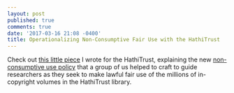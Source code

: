 ```yaml
---
layout: post
published: true
comments: true
date: '2017-03-16 21:08 -0400'
title: Operationalizing Non-Consumptive Fair Use with the HathiTrust
---
```

Check out [this little piece](https://www.hathitrust.org/blogs/perspectives-from-hathitrust/operationalizing-non-consumptive-fair-use-to-revolutionize) I wrote for the HathiTrust, explaining the new [non-consumptive use policy](https://www.hathitrust.org/htrc_ncup) that a group of us helped to craft to guide researchers as they seek to make lawful fair use of the millions of in-copyright volumes in the HathiTrust library.